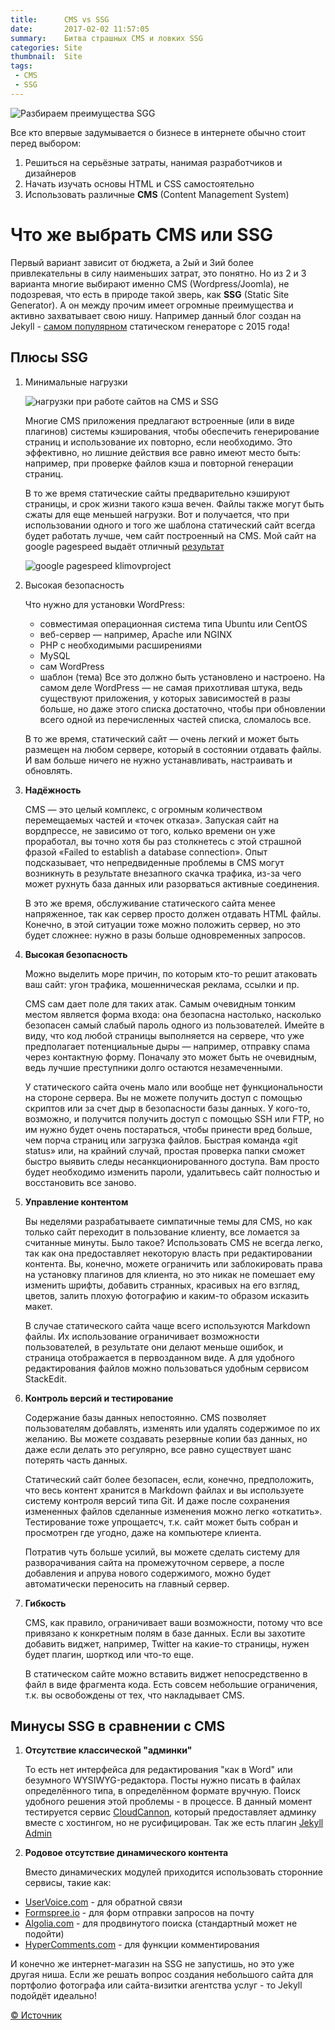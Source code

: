 ```yaml
---
title:      CMS vs SSG
date:       2017-02-02 11:57:05
summary:    Битва страшных CMS и ловких SSG
categories: Site
thumbnail:  Site
tags:
 - CMS
 - SSG
---
```


![Разбираем преимущества SGG](http://klimovproject.ru/images/post-hero/thinking-about-SSG.png)

Все кто впервые задумывается о бизнесе в интернете обычно стоит перед выбором:

1. Решиться на серьёзные затраты, нанимая разработчиков и дизайнеров
1. Начать изучать основы HTML и CSS самостоятельно
1. Использовать различные __CMS__ (Content Management System)

# Что же выбрать CMS или SSG

Первый вариант зависит от бюджета, а 2ый и 3ий более привлекательны в силу наименьших затрат, это понятно. Но из 2 и 3 варианта многие выбирают именно CMS (Wordpress/Joomla), не подозревая, что есть в природе такой зверь, как __SSG__ (Static Site Generator). А он между прочим имеет огромные преимущества и активно захватывает свою нишу. Например данный блог создан на Jekyll - [самом популярном](https://www.staticgen.com/) статическом генераторе с 2015 года!

## Плюсы SSG

1. Минимальные нагрузки

    ![нагрузки при работе сайтов на CMS и SSG](http://watchfit.com/wp-content/uploads/2016/09/42329412_l-1024x682.jpg)

    Многие CMS приложения предлагают встроенные (или в виде плагинов) системы кэширования, чтобы обеспечить генерирование страниц и использование их повторно, если необходимо. Это эффективно, но лишние действия все равно имеют место быть: например, при проверке файлов кэша и повторной генерации страниц.

    В то же время статические сайты предварительно кэшируют страницы, и срок жизни такого кэша вечен. Файлы также могут быть сжаты для еще меньшей нагрузки. Вот и получается, что при использовании одного и того же шаблона статический сайт всегда будет работать лучше, чем сайт построенный на CMS.
    Мой сайт на google pagespeed выдаёт отличный [результат](https://developers.google.com/speed/pagespeed/insights/?url=klimovproject.ru&tab=desktop)

    ![google pagespeed klimovproject](www.hosting.klimovproject.ru/imagehost/google_pagespeed_klimovproject.png)

2. Высокая безопасность

    Что нужно для установки WordPress:

    - совместимая операционная система типа Ubuntu или CentOS
    - веб-сервер — например, Apache или NGINX
    - PHP с необходимыми расширениями
    - MySQL
    - сам WordPress
    - шаблон (тема)
    Все это должно быть установлено и настроено. На самом деле WordPress — не самая прихотливая штука, ведь существуют приложения, у которых зависимостей в разы больше, но даже этого списка достаточно, чтобы при обновлении всего одной из перечисленных частей списка, сломалось все.

    В то же время, статический сайт — очень легкий и может быть размещен на любом сервере, который в состоянии отдавать файлы. И вам больше ничего не нужно устанавливать, настраивать и обновлять.

3. __Надёжность__

    CMS — это целый комплекс, с огромным количеством перемещаемых частей и «точек отказа». Запуская сайт на вордпрессе, не зависимо от того, колько времени он уже проработал, вы точно хотя бы раз столкнетесь с этой страшной фразой «Failed to establish a database connection». Опыт подсказывает, что непредвиденные проблемы в CMS могут возникнуть в результате внезапного скачка трафика, из-за чего может рухнуть база данных или разорваться активные соединения.

    В это же время, обслуживание статического сайта менее напряженное, так как сервер просто должен отдавать HTML файлы. Конечно, в этой ситуации тоже можно положить сервер, но это будет сложнее: нужно в разы больше одновременных запросов.

4. __Высокая безопасность__

    Можно выделить море причин, по которым кто-то решит атаковать ваш сайт: угон трафика, мошенническая реклама, ссылки и пр.

    CMS сам дает поле для таких атак. Самым очевидным тонким местом является форма входа: она безопасна настолько, насколько безопасен самый слабый пароль одного из пользователей. Имейте в виду, что код любой страницы выполняется на сервере, что уже предполагает потенциальные дыры — например, отправку спама через контактную форму. Поначалу это может быть не очевидным, ведь лучшие преступники долго остаются незамеченными.

    У статического сайта очень мало или вообще нет функциональности на стороне сервера. Вы не можете получить доступ с помощью скриптов или за счет дыр в безопасности базы данных. У кого-то, возможно, и получится получить доступ с помощью SSH или FTP, но им нужно будет очень постараться, чтобы принести вред больше, чем порча страниц или загрузка файлов. Быстрая команда «git status» или, на крайний случай, простая проверка папки сможет быстро выявить следы несанкционированного доступа. Вам просто будет необходимо изменить пароли, удалитьвесь сайт полностью и восстановить все заново.

5. __Управление контентом__

    Вы неделями разрабатываете симпатичные темы для CMS, но как только сайт переходит в пользование клиенту, все ломается за считанные минуты. Было такое? Использовать CMS не всегда легко, так как она предоставляет некоторую власть при редактировании контента. Вы, конечно, можете ограничить или заблокировать права на установку плагинов для клиента, но это никак не помешает ему изменить шрифты, добавить странных, красивых на его взгляд, цветов, залить плохую фотографию и каким-то образом исказить макет.

    В случае статического сайта чаще всего используются Markdown файлы. Их использование ограничивает возможности пользователей, в результате они делают меньше ошибок, и страница отображается в первозданном виде. А для удобного редактирования файлов можно пользоваться удобным сервисом StackEdit.

6. __Контроль версий и тестирование__

    Содержание базы данных непостоянно. CMS позволяет пользователям добавлять, изменять или удалять содержимое по их желанию. Вы можете создавать резервные копии баз данных, но даже если делать это регулярно, все равно существует шанс потерять часть данных.

    Статический сайт более безопасен, если, конечно, предположить, что весь контент хранится в Markdown файлах и вы используете систему контроля версий типа Git. И даже после сохранения измененных файлов сделанные изменения можно легко «откатить». Тестирование тоже упрощаетсч, т.к. сайт может быть собран и просмотрен где угодно, даже на компьютере клиента.

    Потратив чуть больше усилий, вы можете сделать систему для разворачивания сайта на промежуточном сервере, а после добавления и апрува нового содержимого, можно будет автоматически переносить на главный сервер.

7. __Гибкость__

    CMS, как правило, ограничивает ваши возможности, потому что все привязано к конкретным полям в базе данных. Если вы захотите добавить виджет, например, Twitter на какие-то страницы, нужен будет плагин, шорткод или что-то еще.

    В статическом сайте можно вставить виджет непосредственно в файл в виде фрагмента кода. Есть совсем небольшие ограничения, т.к. вы освобождены от тех, что накладывает CMS.

## Минусы SSG в сравнении с CMS

1. __Отсутствие классической "админки"__

    То есть нет интерфейса для редактирования "как в Word" или безумного WYSIWYG-редактора. Посты нужно писать в файлах определённого типа, в определённом формате вручную.
    Поиск удобного решения этой проблемы - в процессе. В данный момент тестируется сервис [CloudCannon](https://cloudcannon.com/), который предоставляет админку вместе с хостингом, но не русифицирован.
    Так же есть плагин [Jekyll Admin](https://jekyll.github.io/jekyll-admin/)

2. __Родовое отсутствие динамического контента__

    Вместо динамических модулей приходится использовать сторонние сервисы, такие как:

- [UserVoice.com](https://www.uservoice.com/) - для обратной связи
- [Formspree.io](https://www.formspree.io/) - для форм отправки запросов на почту
- [Algolia.com](https://www.algolia.com/) - для продвинутого поиска (стандартный может не подойти)
- [HyperComments.com](https://www.hypercomments.com/) - для функции комментирования

И конечно же интернет-магазин на SSG не запустишь, но это уже другая ниша. Если же решать вопрос создания небольшого сайта для портфолио фотографа или сайта-визитки агентства услуг - то Jekyll подойдёт идеально!

[© Источник](http://www.dejurka.ru/articless/seven-yes-to-static-sites-generators/)
